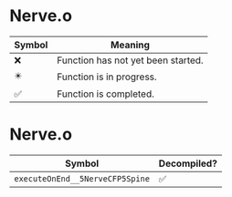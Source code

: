 # Nerve.o
| Symbol | Meaning 
| ------------- | ------------- 
| :x: | Function has not yet been started. 
| :eight_pointed_black_star: | Function is in progress. 
| :white_check_mark: | Function is completed. 


# Nerve.o
| Symbol | Decompiled? |
| ------------- | ------------- |
| `executeOnEnd__5NerveCFP5Spine` | :white_check_mark: |
